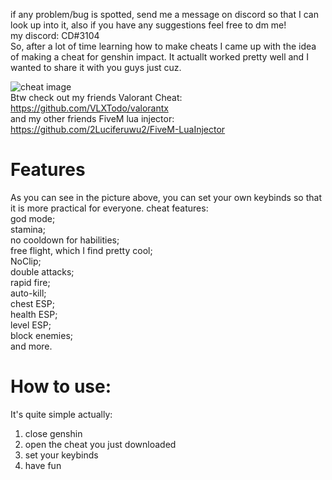 if any problem/bug is spotted, send me a message on discord so that I can look up into it, also if you have any suggestions feel free to dm me!  
my discord: CD#3104    
So, after a lot of time learning how to make cheats I came up with the idea of making a cheat for genshin impact. It actuallt worked pretty well and I wanted to share it with you guys just cuz.

![cheat image](https://user-images.githubusercontent.com/91756430/155865825-49b6c304-0e90-4e4e-959b-7d3521c64b5e.png)  
Btw check out my friends Valorant Cheat: https://github.com/VLXTodo/valorantx  
and my other friends FiveM lua injector: https://github.com/2Luciferuwu2/FiveM-LuaInjector  
# Features  
As you can see in the picture above, you can set your own keybinds so that it is more practical for everyone.
cheat features:  
god mode;  
stamina;  
no cooldown for habilities;  
free flight, which I find pretty cool;  
NoClip;  
double attacks;  
rapid fire;  
auto-kill;  
chest ESP;  
health ESP;  
level ESP;  
block enemies;  
and more.  
# How to use:  
It's quite simple actually:  
1. close genshin  
2. open the cheat you just downloaded  
3. set your keybinds  
4. have fun
